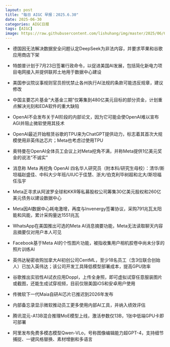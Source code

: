 ```yaml
---
layout: post
title: "每日 AIGC 早报：2025.6.30"
date: 2025-06-30
categories: AIGC日报
tags: [AIGC]
image: https://raw.githubusercontent.com/lishuhang/img/master/2025/06/0630-d.jpg
---
```


- 德国因无法解决数据安全问题认定DeepSeek为非法内容，并要求苹果和谷歌应用商店下架

- 特朗普计划于7月23日签署行政命令，以促进美国AI发展，包括简化新电力项目电网接入并提供联邦土地用于数据中心建设

- 美国参议院议事规则官员担忧禁止各州执行AI法规的条款可能违反规章，建议修改

- 中国主要芯片基金“大基金三期”仅筹集到480亿美元目标的部分资金，计划重点解决光刻和EDA软件的重大缺陷

- OpenAI不会发布关于AI阶段的内部论文，因为它可能会使OpenAI难以宣布AGI并阻止微软使用其技术

- OpenAI最近开始租赁谷歌的TPU来为ChatGPT提供动力，标志着其首次大规模使用非英伟达芯片；Meta也考虑过使用TPU

- 奥特曼在OpenAI全体员工会议上对Meta挖角不满，并称Meta提供1亿美元奖金的说法“不诚实”

- 消息称 Meta 再挖角 OpenAI 四名华人研究员（附本科/研究生母校）：清华/斯坦福赵盛佳、中科大少年班/UIUC于佳慧、浙大/伯克利毕树超和北大/斯坦福任泓宇

- Meta正寻求从阿波罗全球和KKR等私募股权公司筹集30亿美元股权和260亿美元债务以建设数据中心

- Meta因AI数据中心耗电激增，再度与Invenergy签署协议，采购791兆瓦太阳能和风能，累计采购量达1551兆瓦

- WhatsApp在美国推出可选的Meta AI消息摘要功能，Meta无法读取聊天内容且摘要仅对用户本人可见

- Facebook基于Meta AI的个性图片功能，被指收集用户相机胶卷中尚未分享的照片训练AI

- 英伟达秘密收购加拿大AI初创公司CentML，至少18名员工（含3位联合创始人）已加入英伟达；该公司开发工具降低模型部署成本，提高GPU效率

- 谷歌推出实验性AI试衣应用Doppl，上传全身照，即可虚拟试穿任意服装图片或截图，还能生成试穿视频，目前仅限美国iOS和安卓用户使用

- 传微软下一代Maia自研AI芯片已推迟到2026年发布

- 内部备忘录显示微软推动员工更多使用内部AI工具，并纳入绩效评估

- 腾讯混元-A13B混合推理MoE模型上线，激活参数仅13B，1张中低端GPU卡即可部署

- 阿里发布免费多模态模型Qwen-VLo，号称图像编辑能力超GPT-4，支持细节捕捉、一键风格替换、素材增删和多语言